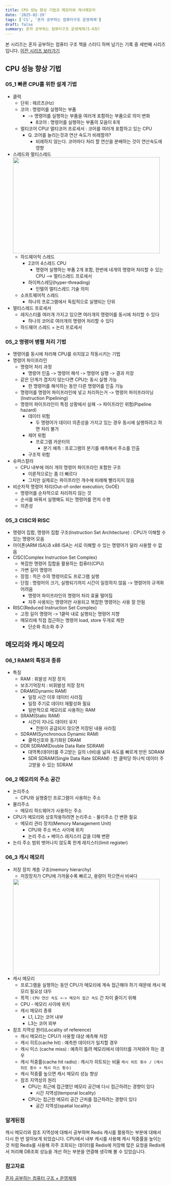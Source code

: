 ```yaml
---
title: CPU 성능 향상 기법과 메모리와 캐시메모리
date: '2025-02-19'
tags: ['CS', '혼자 공부하는 컴퓨터구조 운영체제']
draft: false
summary: 혼자 공부하는 컴퓨터구조 운영체제(5-6장)
---
```

본 시리즈는 혼자 공부하는 컴퓨터 구조 책을 스터디 하며 남기는 기록 중 세번째 시리즈 입니다.
[이전 시리즈 보러가기](https://liv-blog.vercel.app/blog/TIL_20250212)

## CPU 성능 향상 기법

### 05_1 빠른 CPU를 위한 설계 기법

- 클럭
	- 단위 : 헤르츠(Hz)
	- 코어 : 명령어를 실행하는 부품
		- -> 명령어를 실행하는 부품을 여러개 포함하는 부품으로 의미 변화
			- 8코어 : 명령어를 실행하는 부품의 모음이 8개
	- 멀티코어 CPU/ 멀티코어 프로세서 : 코어를 여러개 포함하고 있는 CPU
		- Q. 코어를 늘리는것과 연산 속도가 비례할까?
			- 비례하지 않는다. 코어마다 처리 할 연산을 분배하는 것이 연산속도에 영향
- 스레드와 멀티스레드
	<img width="460" height="300" src="/static/images/project/type_of_thread.png"/>
	- 하드웨어적 스레드
		- 2코어 4스레드 CPU 
			- 명령어 실행하는 부품 2개 포함, 한번에 네개의 명령어 처리할 수 있는 CPU
				--> 멀티스레드 프로세서
		- 하이퍼스레딩(hyper-threading)
			- 인텔의 멀티스레드 기술 의미
	- 소프트웨어적 스레드
		- 하나의 프로그램에서 독립적으로 실행되는 단위
- 멀티스레드 프로세서
	- 레지스터를 여러개 가지고 있으면 여러개의 명령어를 동시에 처리할 수 있다
		- 하나의 코어로 여러개의 명령어 처리할 수 있다
	- 하드웨어 스레드 = 논리 프로세서

### 05_2 명령어 병렬 처리 기법

- 명령어를 동시에 처리해 CPU를 쉬지않고 작동시키는 기법
- 명령어 파이프라인
	- 명령어 처리 과정
		- 명령어 인출 -> 명령어 해석 -> 명령어 실행 -> 결과 저장
	- 같은 단계가 겹치지 않는다면 CPU는 동시 실행 가능
		- 한 명령어를 해석하는 동안 다른 명령어를 인출 가능
	- 명령어를 명령어 파이프라인에 넣고 처리하는거 -> 명령어 파이프라이닝(Instruction Pipelining)
	- 명령어 파이프라인이 특정 상황에서 실패 -> 파이프라인 위험(Pipeline hazard)
		- 데이터 위험
			- 두 명령어가 데이터 의존성을 가지고 있는 경우 동시에 실행하려고 하면 처리 불가
		- 제어 위험
			- 프로그램 카운터의
				- 분기 예측 : 프로그램의 분기를 예측해서 주소를 인출
		- 구조적 위험
- 슈퍼스칼라
	- CPU 내부에 여러 개의 명령어 파이프라인 포함한 구조
		- 이론적으로는 좀 더 빠르다
		- 그치만 실제로는 파이프라인 개수에 비례해 빨라지지 않음
- 비순차적 명령어 처리(Out-of-order execution; OoOE)
	- 명령어를 순차적으로 처리하지 않는 것
	- 순서를 바꿔서 실행해도 되는 명령어를 먼저 수행
	- 의존성

### 05_3 CISC와 RISC

- 명령어 집합, 명령어 집합 구조(Instruction Set Architecture) : CPU가 이해할 수 있는 명령어 모음
- 아이폰(ARM ISA)과 x86 ISA는 서로 이해할 수 있는 명령어가 달라 사용할 수 없음
- CISC(Complex Instruction Set Complex)
	- 복잡한 명령어 집합을 활용하는 컴퓨터(CPU)
	- 가변 길이 명령어
	- 장점 : 적은 수의 명령어로도 프로그램 실행
	- 단점 : 명령어의 크기, 실행되기까지 시간이 일정하지 않음 -> 명령어의 규격화 어려움
		- 명령어 파이프라인의 명령어 처리 효율 떨어짐
		- 자주 사용되는 명령어만 사용되고 복잡한 명령어는 사용 잘 안됨
- RISC(Reduced Instruction Set Complex)
	- 고정 길이 명령어 -> 1클럭 내로 실행되는 명령어 지향
	- 메모리에 직접 접근하는 명령어 load, store 두개로 제한
		- 단순화 최소화 추구

## 메모리와 캐시 메모리

### 06_1 RAM의 특징과 종류

- 특징
	- RAM : 휘발성 저장 장치
	- 보조기억장치 : 비휘발성 저장 장치
	- DRAM(Dynamic RAM)
		- 일정 시간 이후 데이터 사라짐
		- 일정 주기로 데이터 재활성화 필요
		- 일반적으로 메모리로 사용하는 RAM
	- SRAM(Static RAM)
		- 시간이 지나도 데이터 유지
			- 전원이 공급되지 않으면 저장된 내용 사라짐
	- SDRAM(Synchronous Dynamic RAM)
		- 클럭신호와 동기화된 DRAM
	- DDR SDRAM(Double Data Rate SDRAM)
		- 대역폭(데이터를 주고받는 길의 너비)을 넓혀 속도를 빠르게 만든 SDRAM
		- SDR SDRAM(Single Data Rate SDRAM) : 한 클럭당 하나씩 데이터 주고받을 수 있는 SDRAM

### 06_2 메모리의 주소 공간

- 논리주소
	- CPU와 실행중인 프로그램이 사용하는 주소
- 물리주소
	- 메모리 하드웨어가 사용하는 주소
- CPU가 메모리와 상호작용하려면 논리주소 - 물리주소 간 변환 필요
	-  메모리 관리 장치(Memory Management Unit)
		- CPU와 주소 버스 사이에 위치
		- 논리 주소 + 베이스 레지스터 값을 더해 변환
- 논리 주소 범위 벗어나지 않도록 한계 레지스터(limit register)

### 06_3 캐시 메모리

- 저장 장치 계층 구조(memory hierarchy)
	- 저장장치가 CPU에 가까울수록 빠르고, 용량이 작으면서 비싸다
	<img width="460" height="300" src="/static/images/project/cache_memory.png"/>
- 캐시 메모리
	- 프로그램을 실행하는 동안 CPU가 메모리에 계속 접근해야 하기 때문에 캐시 메모리 필요성 대두
	- 목적 : `CPU 연산 속도 <-> 메모리 접근 속도` 간 차이 줄이기 위해
	- CPU - 메모리 사이에 위치
	- 캐시 메모리 종류
		- L1, L2는 코어 내부
		- L3는 코어 외부
- 참조 지역성 원리(Locality of reference)
	- 캐시 메모리는 CPU가 사용할 대상 예측해 저장
	- 캐시 히트(cache hit) : 예측한 데이터가 일치할 경우 
	- 캐시 미스 (cache miss) : 예측이 틀려 메모리에서 데이터를 가져와야 하는 경우
	- 캐시 적중률(cache hit radio) : 캐시가 히트되는 비율
		`캐시 히트 횟수 / (캐시 히트 횟수 + 캐시 미스 횟수)`
	- 캐시 적중률 높으면 캐시 메모리 성능 향상
	- 참조 지역성의 원리
		- CPU는 최근에 접근했던 메모리 공간에 다시 접근하려는 경향이 있다
			- 시간 지역성(temporal locality)
		- CPU는 접근한 메모리 공간 근처를 접근하려는 경향이 있다
			- 공간 지역성(spatial locality)

### 알게된점

캐시 메모리와 참조 지역성에 대해서 공부하며 Redis 캐시를 활용하는 부분에 대해서 다시 한 번 알아보게 되었습니다. CPU에서 내부 캐시를 사용해 캐시 적중률을 높이는 것 처럼 Redis를 사용해 자주 조회되는 데이터를 Redis에 저장해 많은 요청을 Redis에서 처리해 DB조회 성능을 개선 하는 부분을 연결해 생각해 볼 수 있었습니다.

### 참고자료

[혼자 공부하는 컴퓨터 구조 + 운영체제](https://www.aladin.co.kr/shop/wproduct.aspx?ItemId=299014282)<br></br>
